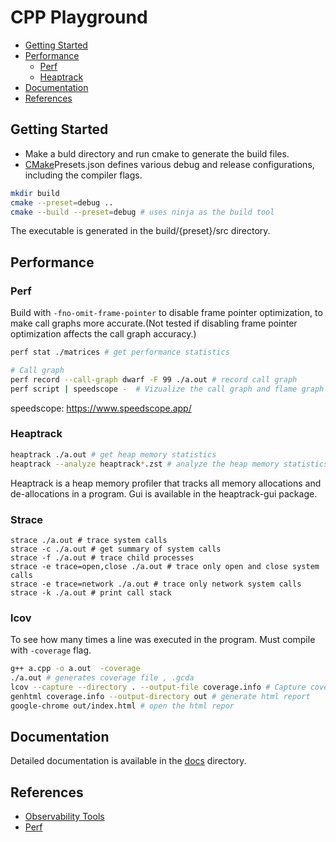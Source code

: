 # CPP Playground

- [Getting Started](#getting-started)
- [Performance](#performance)
  - [Perf](#perf)
  - [Heaptrack](#heaptrack)
- [Documentation](#documentation)
- [References](#references)

## Getting Started

- Make a buld directory and run cmake to generate the build files.
- [CMake](Cmake.md)Presets.json defines various debug and release configurations, including the compiler flags.

```BASH
mkdir build
cmake --preset=debug ..
cmake --build --preset=debug # uses ninja as the build tool
```

The executable is generated in the build/{preset}/src directory.

## Performance

### Perf

Build with `-fno-omit-frame-pointer` to disable frame pointer optimization, to make call graphs more accurate.(Not tested if disabling frame pointer optimization affects the call graph accuracy.)

```BASH
perf stat ./matrices # get performance statistics

# Call graph
perf record --call-graph dwarf -F 99 ./a.out # record call graph
perf script | speedscope -  # Vizualize the call graph and flame graph
```

speedscope: https://www.speedscope.app/

### Heaptrack

```BASH
heaptrack ./a.out # get heap memory statistics
heaptrack --analyze heaptrack*.zst # analyze the heap memory statistics
```

Heaptrack is a heap memory profiler that tracks all memory allocations and de-allocations in a program. Gui is available in the heaptrack-gui package.

### Strace

```
strace ./a.out # trace system calls
strace -c ./a.out # get summary of system calls
strace -f ./a.out # trace child processes
strace -e trace=open,close ./a.out # trace only open and close system calls
strace -e trace=network ./a.out # trace only network system calls
strace -k ./a.out # print call stack
```

### lcov

To see how many times a line was executed in the program.
Must compile with `-coverage` flag.

```BASH
g++ a.cpp -o a.out  -coverage
./a.out # generates coverage file , .gcda
lcov --capture --directory . --output-file coverage.info # Capture coverage data from curr and sub dirs
genhtml coverage.info --output-directory out # generate html report
google-chrome out/index.html # open the html repor
```

## Documentation

Detailed documentation is available in the [docs](docs) directory.

## References

- [Observability Tools](https://www.youtube.com/watch?v=C9vmS5xV23A)
- [Perf](https://www.brendangregg.com/perf.html)
